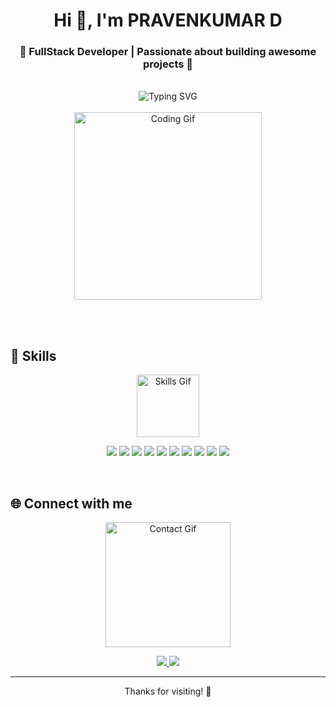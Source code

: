 <h1 align="center">
  Hi 👋, I'm PRAVENKUMAR D
</h1>

<h3 align="center">🚀 FullStack Developer | Passionate about building awesome projects 🚀</h3>

<br>

<div align="center">
  <img src="https://readme-typing-svg.herokuapp.com?font=Fira+Code&weight=500&size=24&pause=1000&center=true&vCenter=true&multiline=true&width=600&height=100&lines=FullStack+Developer;DSA+Enthusiast;Passionate+Coder" alt="Typing SVG" />
</div>

<br>

<div align="center">
  <img src="https://media.giphy.com/media/qgQUggAC3Pfv687qPC/giphy.gif" width="300" alt="Coding Gif" />
</div>

<br><br>

## 🚀 Skills

<div align="center">
  <img src="https://media.giphy.com/media/juua9i2c2fA0AIp2iq/giphy.gif" width="100" alt="Skills Gif" />
</div>

<p align="center">
  <img src="https://img.shields.io/badge/HTML5-E34F26?logo=html5&logoColor=white&style=for-the-badge" />
  <img src="https://img.shields.io/badge/CSS3-1572B6?logo=css3&logoColor=white&style=for-the-badge" />
  <img src="https://img.shields.io/badge/JavaScript-F7DF1E?logo=javascript&logoColor=black&style=for-the-badge" />
  <img src="https://img.shields.io/badge/C-00599C?logo=c&logoColor=white&style=for-the-badge" />
  <img src="https://img.shields.io/badge/C%2B%2B-00599C?logo=c%2B%2B&logoColor=white&style=for-the-badge" />
  <img src="https://img.shields.io/badge/DBMS-4479A1?logo=mysql&logoColor=white&style=for-the-badge" />
  <img src="https://img.shields.io/badge/OOPS-00599C?logo=cplusplus&logoColor=white&style=for-the-badge" />
  <img src="https://img.shields.io/badge/SQL-4479A1?logo=mysql&logoColor=white&style=for-the-badge" />
  <img src="https://img.shields.io/badge/DSA-FF6F00?logo=leetcode&logoColor=white&style=for-the-badge" />
  <img src="https://img.shields.io/badge/Node.js-339933?logo=node.js&logoColor=white&style=for-the-badge" />
</p>

<br>

## 🌐 Connect with me

<div align="center">
  <img src="https://media.giphy.com/media/hpXdHPfFI5wTABdDx9/giphy.gif" width="200" alt="Contact Gif" />
</div>

<p align="center">
  <a href="https://www.linkedin.com/in/pravenkumar-d-9a1b8b267/" target="_blank">
    <img src="https://img.shields.io/badge/LinkedIn-0077B5?logo=linkedin&logoColor=white&style=for-the-badge" />
  </a>
  <a href="https://leetcode.com/u/praven_2004/" target="_blank">
    <img src="https://img.shields.io/badge/LeetCode-FFA116?logo=leetcode&logoColor=white&style=for-the-badge" />
  </a>
</p>

---

<p align="center">
  Thanks for visiting! 🚀
</p>
